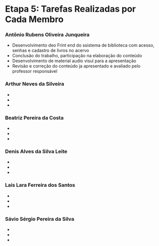 # Etapa 5: Tarefas Realizadas por Cada Membro

### Antônio Rubens Oliveira Junqueira
- Desenvolvimento deo Frint end do ssistema de biblioteca com acesso, senhas e cadastro de livros no acervo
- Conclusão do trabalho, participação na elaboração do conteúdo
- Desenvolvimento de material audio visul para a apresentação
- Revisão e correção do conteúdo ja apresentado e avaliado pelo professor responsável
### Arthur Neves da Silveira
-
-
-

### Beatriz Pereira da Costa
-
-
-

### Denis Alves da Silva Leite
-
-
-

### Laís Lara Ferreira dos Santos
-
-
-

### Sávio Sérgio Pereira da Silva
-
-
-
